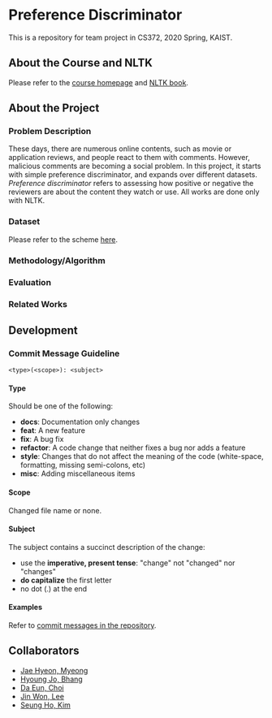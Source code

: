 # Preference Discriminator

This is a repository for team project in CS372, 2020 Spring, KAIST.

## About the Course and NLTK

Please refer to the [course homepage](http://nlpcl.kaist.ac.kr/~cs372_2020/index.php) and [NLTK book](http://www.nltk.org/book/).

## About the Project

### Problem Description

These days, there are numerous online contents, such as movie or application reviews, and people react to them with comments. However, malicious comments are becoming a social problem. In this project, it starts with simple preference discriminator, and expands over different datasets. *Preference discriminator* refers to assessing how positive or negative the reviewers are about the content they watch or use. All works are done only with NLTK.

### Dataset

Please refer to the scheme [here](./dataset).

### Methodology/Algorithm

### Evaluation

### Related Works

## Development

### Commit Message Guideline
```
<type>(<scope>): <subject>
```
#### Type
Should be one of the following:

* **docs**: Documentation only changes
* **feat**: A new feature
* **fix**: A bug fix
* **refactor**: A code change that neither fixes a bug nor adds a feature
* **style**: Changes that do not affect the meaning of the code (white-space, formatting, missing semi-colons, etc)
* **misc**: Adding miscellaneous items

#### Scope
Changed file name or none. 

#### Subject
The subject contains a succinct description of the change:

* use the **imperative, present tense**: "change" not "changed" nor "changes"
* **do capitalize** the first letter
* no dot (.) at the end

#### Examples

Refer to [commit messages in the repository](https://github.com/bhanghj3094/CS372-NLP/commits/master). 

## Collaborators

* [Jae Hyeon, Myeong](https://github.com/mjhbest)
* [Hyoung Jo, Bhang](https://github.com/bhanghj3094)
* [Da Eun, Choi](https://github.com/CheddarChoi)
* [Jin Won, Lee](https://github.com/grape-tasting-acid)
* [Seung Ho, Kim](https://github.com/winningarc)
